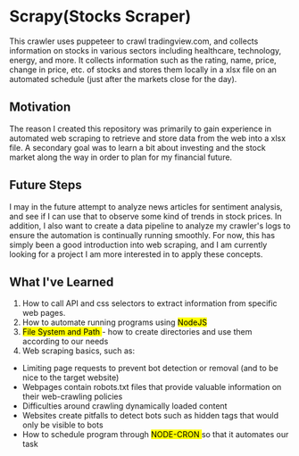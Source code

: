 # Scrapy(Stocks Scraper)

This crawler uses puppeteer to crawl tradingview.com, and collects information on stocks in various sectors including healthcare, technology, energy, and more. It collects information such as the rating, name, price, change in price, etc. of stocks and stores them locally in a xlsx file on an automated schedule (just after the markets close for the day).

## Motivation

The reason I created this repository was primarily to gain experience in automated web scraping to retrieve and store data from the web into a xlsx file. A secondary goal was to learn a bit about investing and the stock market along the way in order to plan for my financial future.

## Future Steps

I may in the future attempt to analyze news articles for sentiment analysis, and see if I can use that to observe some kind of trends in stock prices. In addition, I also want to create a data pipeline to analyze my crawler's logs to ensure the automation is continually running smoothly. For now, this has simply been a good introduction into web scraping, and I am currently looking for a project I am more interested in to apply these concepts.

## What I've Learned

1. How to call API and css selectors to extract information from specific web pages.
2. How to automate running programs using <mark> NodeJS </mark>
3. <mark> File System and Path </mark> - how to create directories and use them according to our needs
4. Web scraping basics, such as:

- Limiting page requests to prevent bot detection or removal (and to be nice to the target website)
- Webpages contain robots.txt files that provide valuable information on their web-crawling policies
- Difficulties around crawling dynamically loaded content
- Websites create pitfalls to detect bots such as hidden tags that would only be visible to bots
- How to schedule program through <mark> NODE-CRON </mark> so that it automates our task
  
